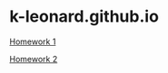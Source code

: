 # k-leonard.github.io

[Homework 1](https://k-leonard.github.io/index.html)




[Homework 2](https://k-leonard.github.io/wine_features.html)
